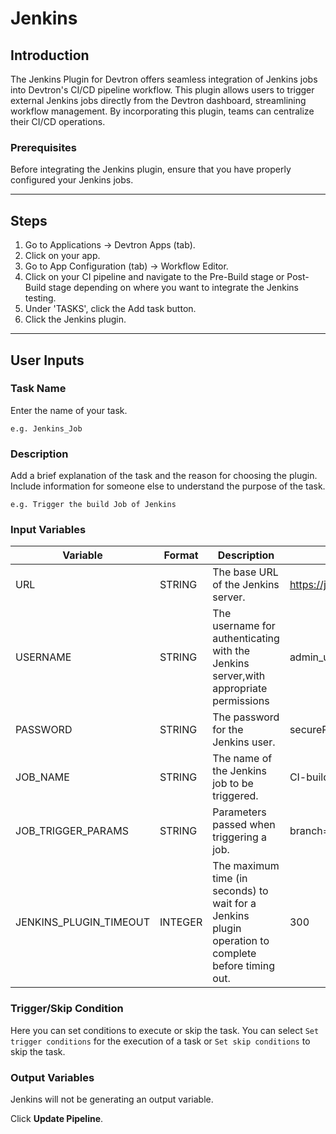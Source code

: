 # Jenkins

## Introduction
The Jenkins Plugin for Devtron offers seamless integration of Jenkins jobs into Devtron's CI/CD pipeline workflow. This plugin allows users to trigger external Jenkins jobs directly from the Devtron dashboard, streamlining workflow management. By incorporating this plugin, teams can centralize their CI/CD operations.

### Prerequisites
Before integrating the Jenkins plugin, ensure that you have properly configured your Jenkins jobs.

---

## Steps
1. Go to Applications → Devtron Apps (tab).
2. Click on your app.
3. Go to App Configuration (tab) → Workflow Editor.
4. Click on your CI pipeline and navigate to the Pre-Build stage or Post-Build stage depending on where you want to integrate the Jenkins testing.
5. Under 'TASKS', click the Add task button.
6. Click the Jenkins plugin.
---

## User Inputs

### Task Name
Enter the name of your task.

`e.g. Jenkins_Job`

### Description
Add a brief explanation of the task and the reason for choosing the plugin. Include information for someone else to understand the purpose of the task.

`e.g. Trigger the build Job of Jenkins`

### Input Variables

| Variable                 | Format       | Description | Sample Value |
| ------------------------ | ------------ | ----------- | ------------ |
|   URL                    | STRING       | The base URL of the Jenkins server.            | https://jenkins.example.com             |
|   USERNAME               | STRING       | The username for authenticating with the Jenkins server,with appropriate permissions            | admin_user |
|   PASSWORD               | STRING       | The password for the Jenkins user.             | securePass123!             |
|   JOB_NAME               | STRING       | The name of the Jenkins job to be triggered.           | CI-build-job             |
|   JOB_TRIGGER_PARAMS     | STRING       | Parameters passed when triggering a job.            | branch=main&environment=production            |
|   JENKINS_PLUGIN_TIMEOUT | INTEGER       | The maximum time (in seconds) to wait for a Jenkins plugin operation to complete before timing out.            |  300            |

### Trigger/Skip Condition
Here you can set conditions to execute or skip the task. You can select `Set trigger conditions` for the execution of a task or `Set skip conditions` to skip the task.

### Output Variables
Jenkins will not be generating an output variable.

Click **Update Pipeline**.


